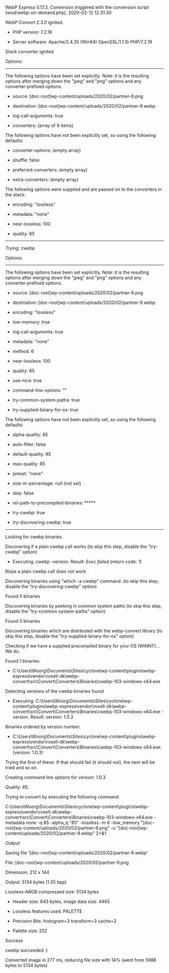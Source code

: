 WebP Express 0.17.3. Conversion triggered with the conversion script (wod/webp-on-demand.php), 2020-02-12 12:31:30

*WebP Convert 2.3.0*  ignited.
- PHP version: 7.2.19
- Server software: Apache/2.4.35 (Win64) OpenSSL/1.1.1b PHP/7.2.19

Stack converter ignited

Options:
------------
The following options have been set explicitly. Note: it is the resulting options after merging down the "jpeg" and "png" options and any converter-prefixed options.
- source: [doc-root]wp-content/uploads/2020/02/partner-9.png
- destination: [doc-root]wp-content/uploads/2020/02/partner-9.webp
- log-call-arguments: true
- converters: (array of 9 items)

The following options have not been explicitly set, so using the following defaults:
- converter-options: (empty array)
- shuffle: false
- preferred-converters: (empty array)
- extra-converters: (empty array)

The following options were supplied and are passed on to the converters in the stack:
- encoding: "lossless"
- metadata: "none"
- near-lossless: 100
- quality: 85
------------


*Trying: cwebp* 

Options:
------------
The following options have been set explicitly. Note: it is the resulting options after merging down the "jpeg" and "png" options and any converter-prefixed options.
- source: [doc-root]wp-content/uploads/2020/02/partner-9.png
- destination: [doc-root]wp-content/uploads/2020/02/partner-9.webp
- encoding: "lossless"
- low-memory: true
- log-call-arguments: true
- metadata: "none"
- method: 6
- near-lossless: 100
- quality: 85
- use-nice: true
- command-line-options: ""
- try-common-system-paths: true
- try-supplied-binary-for-os: true

The following options have not been explicitly set, so using the following defaults:
- alpha-quality: 85
- auto-filter: false
- default-quality: 85
- max-quality: 85
- preset: "none"
- size-in-percentage: null (not set)
- skip: false
- rel-path-to-precompiled-binaries: *****
- try-cwebp: true
- try-discovering-cwebp: true
------------

Looking for cwebp binaries.
Discovering if a plain cwebp call works (to skip this step, disable the "try-cwebp" option)
- Executing: cwebp -version. Result: *Exec failed* (return code: 1)
Nope a plain cwebp call does not work
Discovering binaries using "which -a cwebp" command. (to skip this step, disable the "try-discovering-cwebp" option)
Found 0 binaries
Discovering binaries by peeking in common system paths (to skip this step, disable the "try-common-system-paths" option)
Found 0 binaries
Discovering binaries which are distributed with the webp-convert library (to skip this step, disable the "try-supplied-binary-for-os" option)
Checking if we have a supplied precompiled binary for your OS (WINNT)... We do.
Found 1 binaries: 
- C:\Users\Woorg\Documents\Sites\cyclone\wp-content\plugins\webp-express\vendor\rosell-dk\webp-convert\src\Convert\Converters\Binaries\cwebp-103-windows-x64.exe
Detecting versions of the cwebp binaries found
- Executing: C:\Users\Woorg\Documents\Sites\cyclone\wp-content\plugins\webp-express\vendor\rosell-dk\webp-convert\src\Convert\Converters\Binaries\cwebp-103-windows-x64.exe -version. Result: version: *1.0.3*
Binaries ordered by version number.
- C:\Users\Woorg\Documents\Sites\cyclone\wp-content\plugins\webp-express\vendor\rosell-dk\webp-convert\src\Convert\Converters\Binaries\cwebp-103-windows-x64.exe: (version: 1.0.3)
Trying the first of these. If that should fail (it should not), the next will be tried and so on.
Creating command line options for version: 1.0.3
Quality: 85. 
Trying to convert by executing the following command:
C:\Users\Woorg\Documents\Sites\cyclone\wp-content\plugins\webp-express\vendor\rosell-dk\webp-convert\src\Convert\Converters\Binaries\cwebp-103-windows-x64.exe -metadata none -q 85 -alpha_q "85" -lossless -m 6 -low_memory "[doc-root]wp-content/uploads/2020/02/partner-9.png" -o "[doc-root]wp-content/uploads/2020/02/partner-9.webp" 2>&1

*Output:* 
Saving file '[doc-root]wp-content/uploads/2020/02/partner-9.webp'
File:      [doc-root]wp-content/uploads/2020/02/partner-9.png
Dimension: 212 x 144
Output:    5134 bytes (1.35 bpp)
Lossless-ARGB compressed size: 5134 bytes
  * Header size: 643 bytes, image data size: 4465
  * Lossless features used: PALETTE
  * Precision Bits: histogram=3 transform=3 cache=2
  * Palette size:   252

Success
cwebp succeeded :)

Converted image in 277 ms, reducing file size with 14% (went from 5988 bytes to 5134 bytes)

